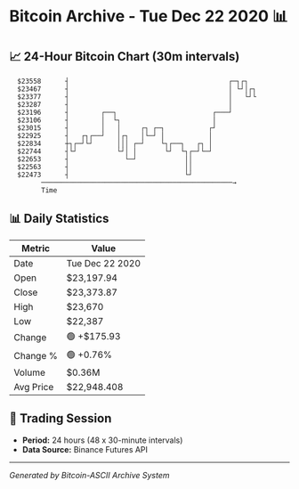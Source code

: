 # Bitcoin Archive - Tue Dec 22 2020 📊

## 📈 24-Hour Bitcoin Chart (30m intervals)

```
  $23558      ┤                                        ┌─┐┌┐   
  $23467      ┤                                        │ └┘│┌┐ 
  $23377      ┤                                        │   └┘└ 
  $23287      ┤                                        │       
  $23196      ┤        ┌──┐                        ┌───┘       
  $23106      ┤        │  └┐                       │           
  $23015      ┤        │   │     ┌┐ ┌─┐           ┌┘           
  $22925      ┤   ┌┐┌──┘   │┌┐   │└─┘ │           │            
  $22834      ┼┐┌─┘└┘      │││ ┌─┘    └┐┌──┐   ┌┐ │            
  $22744      ┤└┘          └┘│ │       └┘  └┐┌─┘└─┘            
  $22653      ┤              └─┘            ││                 
  $22563      ┤                             ││                 
  $22473      ┤                             └┘                 
        ────────────────────────────────────────────────→
        Time
```

## 📊 Daily Statistics

| Metric | Value |
|--------|-------|
| Date | Tue Dec 22 2020 |
| Open | $23,197.94 |
| Close | $23,373.87 |
| High | $23,670 |
| Low | $22,387 |
| Change | 🟢 +$175.93 |
| Change % | 🟢 +0.76% |
| Volume | $0.36M |
| Avg Price | $22,948.408 |

## 📅 Trading Session

- **Period:** 24 hours (48 x 30-minute intervals)
- **Data Source:** Binance Futures API

---
*Generated by Bitcoin-ASCII Archive System*
